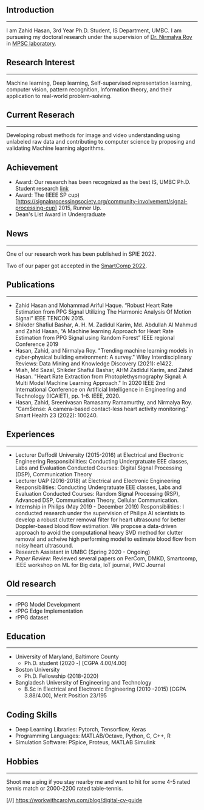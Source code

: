 ## Introduction
---
I am Zahid Hasan, 3rd Year Ph.D. Student, IS Department, UMBC. I am pursueing my doctoral research under the supervision of [Dr. Nirmalya Roy](https://mpsc.umbc.edu/nroy) in [MPSC laboratory](https://mpsc.umbc.edu/home). 

## Research Interest
---
Machine learning, Deep learning, Self-supervised representation learning, computer vision, pattern recognition, Information theory, and their application to real-world problem-solving.

## Current Reserach
---
Developing robust methods for image and video understanding using unlabeled raw data and contributing to computer science by proposing and validating Machine learning algorithms. 

## Achievement
- Award: Our research has been recognized as the best IS, UMBC Ph.D. Student research [link](https://informationsystems.umbc.edu/is-student-research-symposium-2022/)
- Award: The (IEEE SP cup)[https://signalprocessingsociety.org/community-involvement/signal-processing-cup] 2015, Runner Up.
- Dean's List Award in Undergraduate

## News
---

One of our research work has been published in SPIE 2022.

Two of our paper got accepted in the [SmartComp 2022](https://smartcomp.aalto.fi/accepted/).


## Publications
---

- Zahid Hasan and Mohammad Ariful Haque. “Robust Heart Rate Estimation from PPG Signal Utilizing The Harmonic Analysis Of Motion Signal” IEEE TENCON 2015. 
- Shikder Shafiul Bashar, A. H. M. Zadidul Karim, Md. Abdullah Al Mahmud and Zahid Hasan, “A Machine learning Approach for Heart Rate Estimation from PPG Signal using Random Forest” IEEE regional Conference 2019  
- Hasan, Zahid, and Nirmalya Roy. "Trending machine learning models in cyber‐physical building environment: A survey." Wiley Interdisciplinary Reviews: Data Mining and Knowledge Discovery (2021): e1422.
- Miah, Md Sazal, Shikder Shafiul Bashar, AHM Zadidul Karim, and Zahid Hasan. "Heart Rate Extraction from Photoplethysmography Signal: A Multi Model Machine Learning Approach." In 2020 IEEE 2nd International Conference on Artificial Intelligence in Engineering and Technology (IICAIET), pp. 1-6. IEEE, 2020.
- Hasan, Zahid, Sreenivasan Ramasamy Ramamurthy, and Nirmalya Roy. "CamSense: A camera-based contact-less heart activity monitoring." Smart Health 23 (2022): 100240.


## Experiences
---
- Lecturer Daffodil University (2015-2016) at Electrical and Electronic Engineering 
Responsibilities: Conducting Undergratuate EEE classes, Labs and Evaluation
Conducted Courses: Digital Signal Processing (DSP), Communication Theory
- Lecturer UAP (2016-2018) at Electrical and Electronic Engineering 
Responsibilities: Conducting Undergratuate EEE classes, Labs and Evaluation
Conducted Courses: Random Signal Processing (RSP), Advanced DSP, Communication Theory, Cellular Communication.
- Internship in Philips (May 2019 - December  2019)
Responsibilities: I conducted research under the supervision of Philips AI scientists to develop a robust clutter removal filter for heart ultrasound for better Doppler-based blood flow estimation. We propose a data-driven approach to avoid the computational heavy SVD method for clutter removal and acheive high performing model to estimate blood flow from noisy heart ultrasound.
- Research Assistant in UMBC (Spring 2020 - Ongoing)
- *Paper Review*: Reviewed several papers on PerCom, DMKD, Smartcomp, IEEE workshop on ML for Big data, IoT journal, PMC Journal


## Old research
---

- rPPG Model Development
- rPPG Edge Implementation
- rPPG dataset

## Education
---

- University of Maryland, Baltimore County 
  - Ph.D. student (2020 -) [CGPA 4.00/4.00]
- Boston University
  - Ph.D. Fellowship (2018-2020)
- Bangladesh University of Engineering and Technology
  - B.Sc in Electrical and Electronic Engineering (2010 -2015) [CGPA 3.88/4.00], Merit Position 23/195

## Coding Skills
- Deep Learning Libraries: Pytorch, Tensorflow, Keras
- Programming Languages: MATLAB/Octave, Python, C, C++, R
- Simulation Software: PSpice, Proteus, MATLAB Simulink

## Hobbies
---

Shoot me a ping if you stay nearby me and want to hit for some 4-5 rated tennis match or 2000-2200 rated table-tennis.


[//] https://workwithcarolyn.com/blog/digital-cv-guide
